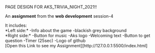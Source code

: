 PAGE DESIGN FOR AKS_TRIVIA_NIGHT_2021!! 

An **assignment** from the **web development** session-4
<div>
    It includes:
    <div>
        *Left side:* 
        -Info about the game
        -blackish grey background
    </div>
</div>
    <div>
     *Right side:*
     -Button for music
     -Aks logo
     -Welcoming text
     -Button to get question
     -Timer (25sec)
     -Logo of github
    </div>
[Open this Link to see my Assignment][http://127.0.0.1:5500/index.html]
   